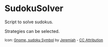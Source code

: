 # SudokuSolver
Script to solve sudokus.

Strategies can be selected.


<sub>Icon: [Gnome, sudoku Symbol](https://icon-icons.com/de/symbol/gnome-sudoku/104208) by [Jeremiah](https://social.librem.one/@jeremiah) - [CC Attribution](https://creativecommons.org/licenses/by/4.0/)</sub>
